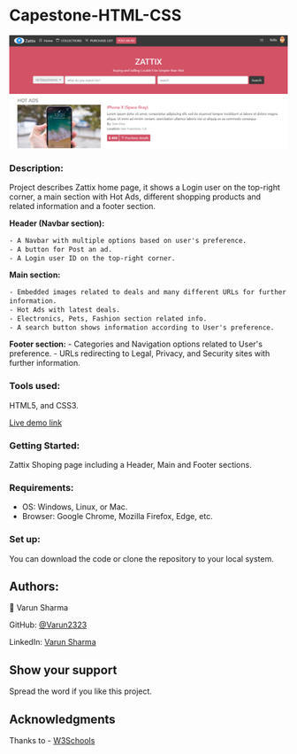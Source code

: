 # Capestone-HTML-CSS

![screenshot](images/screenshot.PNG)

### **Description:** 

Project describes Zattix home page, it shows a Login user on the top-right corner, a main section with Hot Ads, different shopping products and related information and a footer section.
 
 **Header (Navbar section):**
 
 	- A Navbar with multiple options based on user's preference.
 	- A button for Post an ad.
    - A Login user ID on the top-right corner.
 	
 **Main section:**
 
 	- Embedded images related to deals and many different URLs for further information.
 	- Hot Ads with latest deals.
 	- Electronics, Pets, Fashion section related info. 
 	- A search button shows information according to User's preference.
 	
 **Footer section:**
    - Categories and Navigation options related to User's preference.
 	- URLs redirecting to Legal, Privacy, and Security sites with further information.
 	
	
 ### **Tools used:**
 
 HTML5, and CSS3.
 
 
 
[Live demo link](https://gango-anan.github.io/newsweek-bootstrap/)

 
 
### **Getting Started:**

Zattix Shoping page including a Header, Main and Footer sections.



 ### **Requirements:** 
 - OS: Windows, Linux, or Mac.
 - Browser: Google Chrome, Mozilla Firefox, Edge, etc.
 

### **Set up:**

You can download the code or clone the repository to your local system.


## **Authors:**

👤 Varun Sharma

GitHub: [@Varun2323](https://github.com/Varun2323)

LinkedIn: [Varun Sharma](https://www.linkedin.com/in/varun-sharma-82b29b82/)

  
## **Show your support**

Spread the word if you like this project.

## **Acknowledgments**

Thanks to - [W3Schools](http://w3schools-fa.ir)